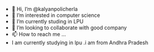 - 👋 Hi, I’m @kalyanpolicherla
- 👀 I’m interested in computer science
- 🌱 I’m currently studing in LPU
- 💞️ I’m looking to collaborate with good company
- 📫 How to reach me ...
- I am currently studying in lpu .i am from Andhra Pradesh

<!---
kalyanpolicherla/kalyanpolicherla is a ✨ special ✨ repository because its `README.md` (this file) appears on your GitHub profile.
You can click the Preview link to take a look at your changes.
--->
